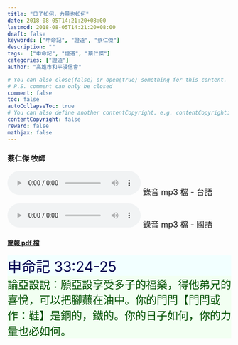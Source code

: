 ```yaml
---
title: "日子如何，力量也如何"
date: 2018-08-05T14:21:20+08:00
lastmod: 2018-08-05T14:21:20+08:00
draft: false
keywords: ["申命記", "證道", "蔡仁傑"]
description: ""
tags:  ["申命記", "證道", "蔡仁傑"]
categories: ["證道"]
author: "高雄市和平浸信會"

# You can also close(false) or open(true) something for this content.
# P.S. comment can only be closed
comment: false
toc: false
autoCollapseToc: true
# You can also define another contentCopyright. e.g. contentCopyright: "This is another copyright."
contentCopyright: false
reward: false
mathjax: false
---
```


### 蔡仁傑 牧師

<audio controls src="https://hbc.nctu.me/mp3-s/s20180805t.mp3"></audio><font size="4"> 錄音 mp3 檔 - 台語</font>

<audio controls src="https://hbc.nctu.me/mp3-s/s20180805c.mp3"></audio><font size="4"> 錄音 mp3 檔 - 國語</font>

#### [簡報 pdf 檔](/pdf-s/s20180805.pdf "日子如何，力量也如何")

<div style="background-color:#F2FFFF"><font size="6", color="#000050">
申命記 33:24-25
</font>
</div>

<div style="background-color:#F2FFF2"><font size="5", color="005000">
論亞設說：願亞設享受多子的福樂，得他弟兄的喜悅，可以把腳蘸在油中。你的門閂【門閂或作：鞋】是銅的，鐵的。你的日子如何，你的力量也必如何。
</font>
</div>